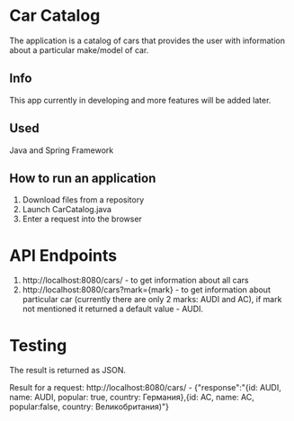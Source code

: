 #  Car Catalog
The application is a catalog of cars that provides the user with information about a particular make/model of car.
## Info
This app currently in developing and more features will be added later.
## Used
Java and Spring Framework
## How to run an application
1. Download files from a repository
2. Launch CarCatalog.java
3. Enter a request into the browser 
# API Endpoints
1. http://localhost:8080/cars/ - to get information about all cars
2. http://localhost:8080/cars?mark={mark} - to get information about particular car (currently there are only 2 marks: AUDI and AC), if mark not mentioned it returned a default value - AUDI.
# Testing
The result is returned as JSON.

Result for a request: http://localhost:8080/cars/  -  {"response":"{id: AUDI, name: AUDI, popular: true, country: Германия},{id: AC, name: AC, popular:false, country: Великобритания)"}

